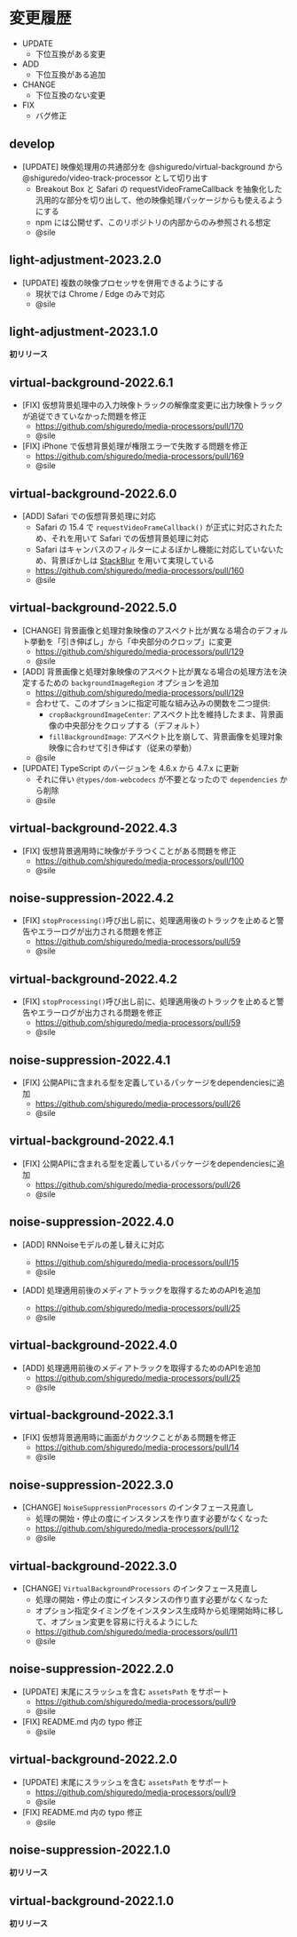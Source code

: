 # 変更履歴

- UPDATE
    - 下位互換がある変更
- ADD
    - 下位互換がある追加
- CHANGE
    - 下位互換のない変更
- FIX
    - バグ修正

## develop

- [UPDATE] 映像処理用の共通部分を @shiguredo/virtual-background から @shiguredo/video-track-processor として切り出す
    - Breakout Box と Safari の requestVideoFrameCallback を抽象化した汎用的な部分を切り出して、他の映像処理パッケージからも使えるようにする
    - npm には公開せず、このリポジトリの内部からのみ参照される想定
    - @sile

## light-adjustment-2023.2.0

- [UPDATE] 複数の映像プロセッサを併用できるようにする
    - 現状では Chrome / Edge のみで対応
    - @sile

## light-adjustment-2023.1.0

**初リリース**

## virtual-background-2022.6.1
- [FIX] 仮想背景処理中の入力映像トラックの解像度変更に出力映像トラックが追従できていなかった問題を修正
    - https://github.com/shiguredo/media-processors/pull/170
    - @sile
- [FIX] iPhone で仮想背景処理が権限エラーで失敗する問題を修正
    - https://github.com/shiguredo/media-processors/pull/169
    - @sile

## virtual-background-2022.6.0
- [ADD] Safari での仮想背景処理に対応
    - Safari の 15.4 で `requestVideoFrameCallback()` が正式に対応されたため、それを用いて Safari での仮想背景処理に対応
    - Safari はキャンバスのフィルターによるぼかし機能に対応していないため、背景ぼかしは [StackBlur](https://github.com/flozz/StackBlur) を用いて実現している
    - https://github.com/shiguredo/media-processors/pull/160
    - @sile

## virtual-background-2022.5.0
- [CHANGE] 背景画像と処理対象映像のアスペクト比が異なる場合のデフォルト挙動を「引き伸ばし」から「中央部分のクロップ」に変更
    - https://github.com/shiguredo/media-processors/pull/129
    - @sile
- [ADD] 背景画像と処理対象映像のアスペクト比が異なる場合の処理方法を決定するための `backgroundImageRegion` オプションを追加
    - https://github.com/shiguredo/media-processors/pull/129
    - 合わせて、このオプションに指定可能な組み込みの関数を二つ提供:
      - `cropBackgroundImageCenter`: アスペクト比を維持したまま、背景画像の中央部分をクロップする（デフォルト）
      - `fillBackgroundImage`: アスペクト比を崩して、背景画像を処理対象映像に合わせて引き伸ばす（従来の挙動）
    - @sile
- [UPDATE] TypeScript のバージョンを 4.6.x から 4.7.x に更新
    - それに伴い `@types/dom-webcodecs` が不要となったので `dependencies` から削除
    - @sile

## virtual-background-2022.4.3
- [FIX] 仮想背景適用時に映像がチラつくことがある問題を修正
    - https://github.com/shiguredo/media-processors/pull/100
    - @sile

## noise-suppression-2022.4.2
- [FIX] `stopProcessing()`呼び出し前に、処理適用後のトラックを止めると警告やエラーログが出力される問題を修正
    - https://github.com/shiguredo/media-processors/pull/59
    - @sile

## virtual-background-2022.4.2
- [FIX] `stopProcessing()`呼び出し前に、処理適用後のトラックを止めると警告やエラーログが出力される問題を修正
    - https://github.com/shiguredo/media-processors/pull/59
    - @sile

## noise-suppression-2022.4.1
- [FIX] 公開APIに含まれる型を定義しているパッケージをdependenciesに追加
    - https://github.com/shiguredo/media-processors/pull/26
    - @sile

## virtual-background-2022.4.1
- [FIX] 公開APIに含まれる型を定義しているパッケージをdependenciesに追加
    - https://github.com/shiguredo/media-processors/pull/26
    - @sile

## noise-suppression-2022.4.0
- [ADD] RNNoiseモデルの差し替えに対応
    - https://github.com/shiguredo/media-processors/pull/15
    - @sile

- [ADD] 処理適用前後のメディアトラックを取得するためのAPIを追加
    - https://github.com/shiguredo/media-processors/pull/25
    - @sile

## virtual-background-2022.4.0
- [ADD] 処理適用前後のメディアトラックを取得するためのAPIを追加
    - https://github.com/shiguredo/media-processors/pull/25
    - @sile

## virtual-background-2022.3.1
- [FIX] 仮想背景適用時に画面がカクツクことがある問題を修正
    - https://github.com/shiguredo/media-processors/pull/14
    - @sile

## noise-suppression-2022.3.0
- [CHANGE] `NoiseSuppressionProcessors` のインタフェース見直し
    - 処理の開始・停止の度にインスタンスを作り直す必要がなくなった
    - https://github.com/shiguredo/media-processors/pull/12
    - @sile

## virtual-background-2022.3.0
- [CHANGE] `VirtualBackgroundProcessors` のインタフェース見直し
    - 処理の開始・停止の度にインスタンスの作り直す必要がなくなった
    - オプション指定タイミングをインスタンス生成時から処理開始時に移して、オプション変更を容易に行えるようにした
    - https://github.com/shiguredo/media-processors/pull/11
    - @sile

## noise-suppression-2022.2.0
- [UPDATE] 末尾にスラッシュを含む `assetsPath` をサポート
    - https://github.com/shiguredo/media-processors/pull/9
    - @sile
- [FIX] README.md 内の typo 修正
    - @sile

## virtual-background-2022.2.0
- [UPDATE] 末尾にスラッシュを含む `assetsPath` をサポート
    - https://github.com/shiguredo/media-processors/pull/9
    - @sile
- [FIX] README.md 内の typo 修正
    - @sile

## noise-suppression-2022.1.0

**初リリース**

## virtual-background-2022.1.0

**初リリース**
